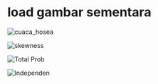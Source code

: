 # load gambar sementara
![cuaca_hosea](https://github.com/user-attachments/assets/f8e5623a-91d1-4c16-900e-324ba9289eb9)

![skewness](https://github.com/user-attachments/assets/01b687be-67c6-4b25-8e02-41092ea43e6d)

![Total Prob](https://github.com/user-attachments/assets/e7b243ee-4bc3-4ffc-88f9-4e275d3a7256)

![Independen](https://github.com/user-attachments/assets/5bced8ff-0cd1-4d94-9e96-fbf878573f86)
